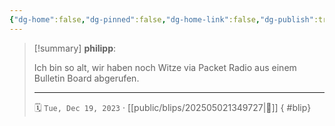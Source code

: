 ```yaml
---
{"dg-home":false,"dg-pinned":false,"dg-home-link":false,"dg-publish":true,"tags":["dgblip"],"created-date":"2023-12-19T00:00:00","updated-date":"2025-05-02T13:55:22","disabled rules":["yaml-title","yaml-title-alias","file-name-heading"],"title":"philipp on Threads @ 2023-12-19","dg-path":"blips/202505021349727.md","permalink":"/blips/202505021349727/","dgPassFrontmatter":true}
---
```


> [!summary] **philipp**:
>
> Ich bin so alt, wir haben noch Witze via Packet Radio aus einem Bulletin Board abgerufen.
> - - -
>
> 🗓️ `Tue, Dec 19, 2023` · [[public/blips/202505021349727\|🔗]]
{ #blip}

